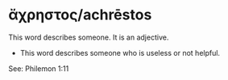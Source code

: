 # ἄχρηστος/achrēstos 
This word describes someone. It is an adjective.

* This word describes someone who is useless or not helpful. 

See: Philemon 1:11
